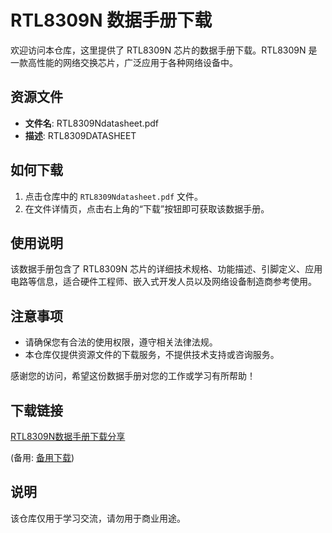 # RTL8309N 数据手册下载

欢迎访问本仓库，这里提供了 RTL8309N 芯片的数据手册下载。RTL8309N 是一款高性能的网络交换芯片，广泛应用于各种网络设备中。

## 资源文件

- **文件名**: RTL8309Ndatasheet.pdf
- **描述**: RTL8309DATASHEET

## 如何下载

1. 点击仓库中的 `RTL8309Ndatasheet.pdf` 文件。
2. 在文件详情页，点击右上角的“下载”按钮即可获取该数据手册。

## 使用说明

该数据手册包含了 RTL8309N 芯片的详细技术规格、功能描述、引脚定义、应用电路等信息，适合硬件工程师、嵌入式开发人员以及网络设备制造商参考使用。

## 注意事项

- 请确保您有合法的使用权限，遵守相关法律法规。
- 本仓库仅提供资源文件的下载服务，不提供技术支持或咨询服务。

感谢您的访问，希望这份数据手册对您的工作或学习有所帮助！

## 下载链接
[RTL8309N数据手册下载分享](https://pan.quark.cn/s/1babb7e0e5a2) 

(备用: [备用下载](https://pan.baidu.com/s/1KMZKp9WAd3Au-Ej7RuuiEA?pwd=6m92))

## 说明

该仓库仅用于学习交流，请勿用于商业用途。
